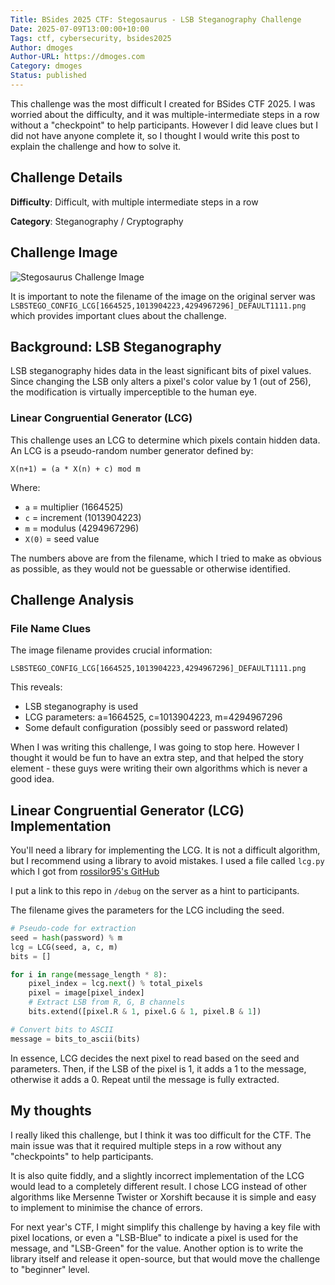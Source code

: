 ```yaml
---
Title: BSides 2025 CTF: Stegosaurus - LSB Steganography Challenge
Date: 2025-07-09T13:00:00+10:00
Tags: ctf, cybersecurity, bsides2025
Author: dmoges
Author-URL: https://dmoges.com
Category: dmoges
Status: published
---
```


This challenge was the most difficult I created for BSides CTF 2025.
I was worried about the difficulty, and it was multiple-intermediate steps in a row without a "checkpoint" to help participants.
However I did leave clues but I did not have anyone complete it, so I thought I would write this post to explain the challenge and how to solve it.

## Challenge Details

**Difficulty**: Difficult, with multiple intermediate steps in a row

**Category**: Steganography / Cryptography  

## Challenge Image

![Stegosaurus Challenge Image](https://dmoges.com/images/bsides-ctf-stegosaurus-steganography/stegosaurus-challenge.png)

It is important to note the filename of the image on the original server was `LSBSTEGO_CONFIG_LCG[1664525,1013904223,4294967296]_DEFAULT1111.png` which provides important clues about the challenge.

## Background: LSB Steganography

LSB steganography hides data in the least significant bits of pixel values. Since changing the LSB only alters a pixel's color value by 1 (out of 256), the modification is virtually imperceptible to the human eye.

### Linear Congruential Generator (LCG)

This challenge uses an LCG to determine which pixels contain hidden data. An LCG is a pseudo-random number generator defined by:

```
X(n+1) = (a * X(n) + c) mod m
```

Where:
- `a` = multiplier (1664525)
- `c` = increment (1013904223)
- `m` = modulus (4294967296)
- `X(0)` = seed value

The numbers above are from the filename, which I tried to make as obvious as possible, as they would not be guessable or otherwise identified.

## Challenge Analysis

### File Name Clues

The image filename provides crucial information:
```
LSBSTEGO_CONFIG_LCG[1664525,1013904223,4294967296]_DEFAULT1111.png
```

This reveals:
- LSB steganography is used
- LCG parameters: a=1664525, c=1013904223, m=4294967296
- Some default configuration (possibly seed or password related)

When I was writing this challenge, I was going to stop here.
However I thought it would be fun to have an extra step, and that helped the story element - these guys were writing their own algorithms which is never a good idea.

## Linear Congruential Generator (LCG) Implementation

You'll need a library for implementing the LCG.
It is not a difficult algorithm, but I recommend using a library to avoid mistakes.
I used a file called `lcg.py` which I got from [rossilor95's GitHub](https://github.com/rossilor95/lcg-python/blob/main/lcg.py)

I put a link to this repo in `/debug` on the server as a hint to participants.

The filename gives the parameters for the LCG including the seed.

```python
# Pseudo-code for extraction
seed = hash(password) % m
lcg = LCG(seed, a, c, m)
bits = []

for i in range(message_length * 8):
    pixel_index = lcg.next() % total_pixels
    pixel = image[pixel_index]
    # Extract LSB from R, G, B channels
    bits.extend([pixel.R & 1, pixel.G & 1, pixel.B & 1])

# Convert bits to ASCII
message = bits_to_ascii(bits)
```

In essence, LCG decides the next pixel to read based on the seed and parameters.
Then, if the LSB of the pixel is 1, it adds a 1 to the message, otherwise it adds a 0.
Repeat until the message is fully extracted.

## My thoughts

I really liked this challenge, but I think it was too difficult for the CTF.
The main issue was that it required multiple steps in a row without any "checkpoints" to help participants.

It is also quite fiddly, and a slightly incorrect implementation of the LCG would lead to a completely different result.
I chose LCG instead of other algorithms like Mersenne Twister or Xorshift because it is simple and easy to implement to minimise the chance of errors.

For next year's CTF, I might simplify this challenge by having a key file with pixel locations, or even a "LSB-Blue" to indicate a pixel is used for the message, and "LSB-Green" for the value.
Another option is to write the library itself and release it open-source, but that would move the challenge to "beginner" level.